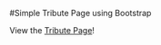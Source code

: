 #Simple Tribute Page using Bootstrap

View the <a href="http://codepen.io/neeraj-lad/full/wMOqdW/" target="_blank">Tribute Page</a>!
